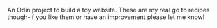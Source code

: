 An Odin project to build a toy website. These are my real go to recipes though-if you like them or have an improvement please let me know!